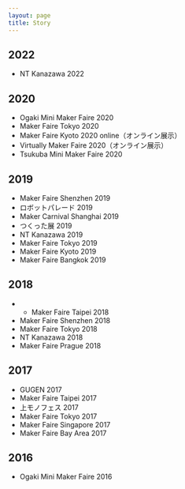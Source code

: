 ```yaml
---
layout: page
title: Story
---
```


## 2022
- NT Kanazawa 2022

## 2020
- Ogaki Mini Maker Faire 2020
- Maker Faire Tokyo 2020
- Maker Faire Kyoto 2020 online（オンライン展示）
- Virtually Maker Faire 2020（オンライン展示）
- Tsukuba Mini Maker Faire 2020

## 2019
- Maker Faire Shenzhen 2019
- ロボットパレード 2019
- Maker Carnival Shanghai 2019
- つくった展 2019
- NT Kanazawa 2019
- Maker Faire Tokyo 2019
- Maker Faire Kyoto 2019
- Maker Faire Bangkok 2019

## 2018
- - Maker Faire Taipei 2018
- Maker Faire Shenzhen 2018
- Maker Faire Tokyo 2018
- NT Kanazawa 2018
- Maker Faire Prague 2018

## 2017
- GUGEN 2017
- Maker Faire Taipei 2017
- 上モノフェス 2017
- Maker Faire Tokyo 2017
- Maker Faire Singapore 2017
- Maker Faire Bay Area 2017

## 2016
- Ogaki Mini Maker Faire 2016